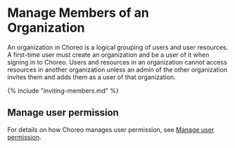 # Manage Members of an Organization

An organization in Choreo is a logical grouping of users and user resources. A first-time user must create an organization and be a user of it when signing in to Choreo. Users and resources in an organization cannot access resources in another organization unless an admin of the other organization invites them and adds them as a user of that organization.

{% include "inviting-members.md" %}

## Manage user permission

For details on how Choreo manages user permission, see [Manage user permission](../choreo-concepts/organization.md#manage-user-permission).
